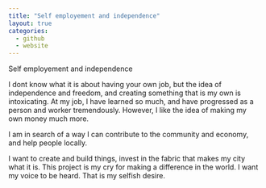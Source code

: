 ```yaml
---
title: "Self employement and independence"
layout: true
categories: 
  - github
  - website
---
```

Self employement and independence 

I dont know what it is about having your own job, but the idea of independence and freedom, and creating something that is my own is intoxicating. At my job, I have learned so much, and have progressed as a person and worker tremendously. However, I like the idea of making my own money much more.

I am in search of a way I can contribute to the community and economy, and help people locally. 

I want to create and build things, invest in the fabric that makes my city what it is. This project is my cry for making a difference in the world. I want my voice to be heard. That is my selfish desire. 
